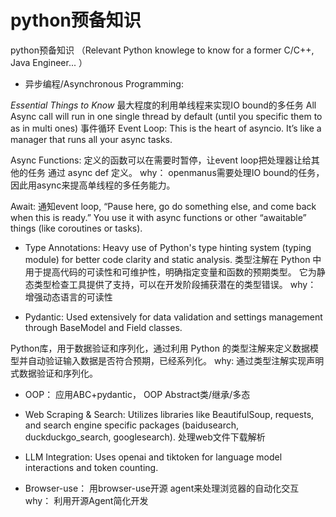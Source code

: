 # python预备知识

python预备知识 （Relevant Python knowlege to know for a former C/C++, Java Engineer... ）

-  异步编程/Asynchronous Programming: 
  
*Essential Things to Know*
最大程度的利用单线程来实现IO bound的多任务
All Async call will run in one single thread by default (until you specific them to as in multi ones)
事件循环 Event Loop: This is the heart of asyncio. It’s like a manager that runs all your async tasks.

Async Functions:  定义的函数可以在需要时暂停，让event loop把处理器让给其他的任务 通过 async def 定义。 why： openmanus需要处理IO bound的任务，因此用async来提高单线程的多任务能力。 

Await: 通知event loop, “Pause here, go do something else, and come back when this is ready.” You use it with async functions or other “awaitable” things (like coroutines or tasks).

- Type Annotations: Heavy use of Python's type hinting system (typing module) for better code clarity and static analysis.
类型注解在 Python 中用于提高代码的可读性和可维护性，明确指定变量和函数的预期类型。
它为静态类型检查工具提供了支持，可以在开发阶段捕获潜在的类型错误。
why： 增强动态语言的可读性  

- Pydantic: Used extensively for data validation and settings management through BaseModel and Field classes.

Python库，用于数据验证和序列化，通过利用 Python 的类型注解来定义数据模型并自动验证输入数据是否符合预期，已经系列化。
why: 通过类型注解实现声明式数据验证和序列化。

- OOP： 应用ABC+pydantic， OOP Abstract类/继承/多态

- Web Scraping & Search: Utilizes libraries like BeautifulSoup, requests, and search engine specific packages (baidusearch, duckduckgo_search, googlesearch).
  处理web文件下载解析

- LLM Integration: Uses openai and tiktoken for language model interactions and token counting.

- Browser-use： 用browser-use开源 agent来处理浏览器的自动化交互
why： 利用开源Agent简化开发

